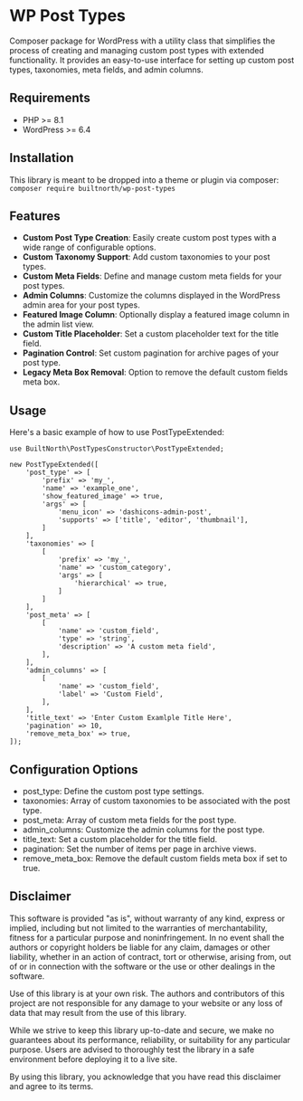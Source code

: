 # WP Post Types

Composer package for WordPress with a utility class that simplifies the process of creating and managing custom post types with extended functionality. It provides an easy-to-use interface for setting up custom post types, taxonomies, meta fields, and admin columns.

## Requirements

-   PHP >= 8.1
-   WordPress >= 6.4

## Installation

This library is meant to be dropped into a theme or plugin via composer: `composer require builtnorth/wp-post-types`

## Features

-   **Custom Post Type Creation**: Easily create custom post types with a wide range of configurable options.
-   **Custom Taxonomy Support**: Add custom taxonomies to your post types.
-   **Custom Meta Fields**: Define and manage custom meta fields for your post types.
-   **Admin Columns**: Customize the columns displayed in the WordPress admin area for your post types.
-   **Featured Image Column**: Optionally display a featured image column in the admin list view.
-   **Custom Title Placeholder**: Set a custom placeholder text for the title field.
-   **Pagination Control**: Set custom pagination for archive pages of your post type.
-   **Legacy Meta Box Removal**: Option to remove the default custom fields meta box.

## Usage

Here's a basic example of how to use PostTypeExtended:

```
use BuiltNorth\PostTypesConstructor\PostTypeExtended;

new PostTypeExtended([
    'post_type' => [
        'prefix' => 'my_',
        'name' => 'example_one',
        'show_featured_image' => true,
        'args' => [
            'menu_icon' => 'dashicons-admin-post',
            'supports' => ['title', 'editor', 'thumbnail'],
        ]
    ],
    'taxonomies' => [
        [
			'prefix' => 'my_',
            'name' => 'custom_category',
            'args' => [
                'hierarchical' => true,
            ]
        ]
    ],
    'post_meta' => [
        [
            'name' => 'custom_field',
            'type' => 'string',
            'description' => 'A custom meta field',
        ],
    ],
    'admin_columns' => [
        [
            'name' => 'custom_field',
            'label' => 'Custom Field',
        ],
    ],
    'title_text' => 'Enter Custom Examlple Title Here',
    'pagination' => 10,
    'remove_meta_box' => true,
]);
```

## Configuration Options

-   post_type: Define the custom post type settings.
-   taxonomies: Array of custom taxonomies to be associated with the post type.
-   post_meta: Array of custom meta fields for the post type.
-   admin_columns: Customize the admin columns for the post type.
-   title_text: Set a custom placeholder for the title field.
-   pagination: Set the number of items per page in archive views.
-   remove_meta_box: Remove the default custom fields meta box if set to true.

## Disclaimer

This software is provided "as is", without warranty of any kind, express or implied, including but not limited to the warranties of merchantability, fitness for a particular purpose and noninfringement. In no event shall the authors or copyright holders be liable for any claim, damages or other liability, whether in an action of contract, tort or otherwise, arising from, out of or in connection with the software or the use or other dealings in the software.

Use of this library is at your own risk. The authors and contributors of this project are not responsible for any damage to your website or any loss of data that may result from the use of this library.

While we strive to keep this library up-to-date and secure, we make no guarantees about its performance, reliability, or suitability for any particular purpose. Users are advised to thoroughly test the library in a safe environment before deploying it to a live site.

By using this library, you acknowledge that you have read this disclaimer and agree to its terms.

